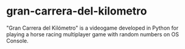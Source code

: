 # gran-carrera-del-kilometro
"Gran Carrera del Kilómetro" is a videogame developed in Python for playing a horse racing multiplayer game with random numbers on OS Console.
